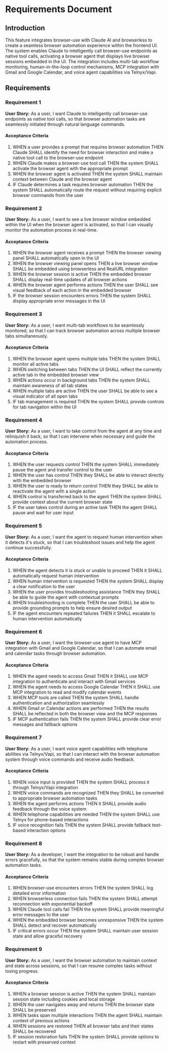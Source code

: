 # Requirements Document

## Introduction

This feature integrates browser-use with Claude AI and browserless to create a seamless browser automation experience within the frontend UI. The system enables Claude to intelligently call browser-use endpoints as native tool calls, activating a browser agent that displays live browser sessions embedded in the UI. The integration includes multi-tab workflow monitoring, human-in-the-loop control mechanisms, MCP integration with Gmail and Google Calendar, and voice agent capabilities via Telnyx/Vapi.

## Requirements

### Requirement 1

**User Story:** As a user, I want Claude to intelligently call browser-use endpoints as native tool calls, so that browser automation tasks are seamlessly initiated through natural language commands.

#### Acceptance Criteria

1. WHEN a user provides a prompt that requires browser automation THEN Claude SHALL identify the need for browser interaction and make a native tool call to the browser-use endpoint
2. WHEN Claude makes a browser-use tool call THEN the system SHALL activate the browser agent with the appropriate prompt
3. WHEN the browser agent is activated THEN the system SHALL maintain context between Claude and the browser agent
4. IF Claude determines a task requires browser automation THEN the system SHALL automatically route the request without requiring explicit browser commands from the user

### Requirement 2

**User Story:** As a user, I want to see a live browser window embedded within the UI when the browser agent is activated, so that I can visually monitor the automation process in real-time.

#### Acceptance Criteria

1. WHEN the browser agent receives a prompt THEN the browser viewing panel SHALL automatically open in the UI
2. WHEN the browser viewing panel opens THEN a live browser window SHALL be embedded using browserless and RealURL integration
3. WHEN the browser session is active THEN the embedded browser SHALL display real-time updates of all browser actions
4. WHEN the browser agent performs actions THEN the user SHALL see visual feedback of each action in the embedded browser
5. IF the browser session encounters errors THEN the system SHALL display appropriate error messages in the UI

### Requirement 3

**User Story:** As a user, I want multi-tab workflows to be seamlessly monitored, so that I can track browser automation across multiple browser tabs simultaneously.

#### Acceptance Criteria

1. WHEN the browser agent opens multiple tabs THEN the system SHALL monitor all active tabs
2. WHEN switching between tabs THEN the UI SHALL reflect the currently active tab in the embedded browser view
3. WHEN actions occur in background tabs THEN the system SHALL maintain awareness of all tab states
4. WHEN multiple tabs are active THEN the user SHALL be able to see a visual indicator of all open tabs
5. IF tab management is required THEN the system SHALL provide controls for tab navigation within the UI

### Requirement 4

**User Story:** As a user, I want to take control from the agent at any time and relinquish it back, so that I can intervene when necessary and guide the automation process.

#### Acceptance Criteria

1. WHEN the user requests control THEN the system SHALL immediately pause the agent and transfer control to the user
2. WHEN the user has control THEN they SHALL be able to interact directly with the embedded browser
3. WHEN the user is ready to return control THEN they SHALL be able to reactivate the agent with a single action
4. WHEN control is transferred back to the agent THEN the system SHALL provide context about the current browser state
5. IF the user takes control during an active task THEN the agent SHALL pause and wait for user input

### Requirement 5

**User Story:** As a user, I want the agent to request human intervention when it detects it's stuck, so that I can troubleshoot issues and help the agent continue successfully.

#### Acceptance Criteria

1. WHEN the agent detects it is stuck or unable to proceed THEN it SHALL automatically request human intervention
2. WHEN human intervention is requested THEN the system SHALL display a clear notification to the user
3. WHEN the user provides troubleshooting assistance THEN they SHALL be able to guide the agent with contextual prompts
4. WHEN troubleshooting is complete THEN the user SHALL be able to provide grounding prompts to help ensure desired output
5. IF the agent encounters repeated failures THEN it SHALL escalate to human intervention automatically

### Requirement 6

**User Story:** As a user, I want the browser-use agent to have MCP integration with Gmail and Google Calendar, so that I can automate email and calendar tasks through browser automation.

#### Acceptance Criteria

1. WHEN the agent needs to access Gmail THEN it SHALL use MCP integration to authenticate and interact with Gmail services
2. WHEN the agent needs to access Google Calendar THEN it SHALL use MCP integration to read and modify calendar events
3. WHEN MCP tools are called THEN the system SHALL handle authentication and authorization seamlessly
4. WHEN Gmail or Calendar actions are performed THEN the results SHALL be reflected in both the browser view and the MCP responses
5. IF MCP authentication fails THEN the system SHALL provide clear error messages and fallback options

### Requirement 7

**User Story:** As a user, I want voice agent capabilities with telephone abilities via Telnyx/Vapi, so that I can interact with the browser automation system through voice commands and receive audio feedback.

#### Acceptance Criteria

1. WHEN voice input is provided THEN the system SHALL process it through Telnyx/Vapi integration
2. WHEN voice commands are recognized THEN they SHALL be converted to appropriate browser automation tasks
3. WHEN the agent performs actions THEN it SHALL provide audio feedback through the voice system
4. WHEN telephone capabilities are needed THEN the system SHALL use Telnyx for phone-based interactions
5. IF voice recognition fails THEN the system SHALL provide fallback text-based interaction options

### Requirement 8

**User Story:** As a developer, I want the integration to be robust and handle errors gracefully, so that the system remains stable during complex browser automation tasks.

#### Acceptance Criteria

1. WHEN browser-use encounters errors THEN the system SHALL log detailed error information
2. WHEN browserless connection fails THEN the system SHALL attempt reconnection with exponential backoff
3. WHEN Claude tool calls fail THEN the system SHALL provide meaningful error messages to the user
4. WHEN the embedded browser becomes unresponsive THEN the system SHALL detect and recover automatically
5. IF critical errors occur THEN the system SHALL maintain user session state and allow graceful recovery

### Requirement 9

**User Story:** As a user, I want the browser automation to maintain context and state across sessions, so that I can resume complex tasks without losing progress.

#### Acceptance Criteria

1. WHEN a browser session is active THEN the system SHALL maintain session state including cookies and local storage
2. WHEN the user navigates away and returns THEN the browser state SHALL be preserved
3. WHEN tasks span multiple interactions THEN the agent SHALL maintain context of previous actions
4. WHEN sessions are restored THEN all browser tabs and their states SHALL be recovered
5. IF session restoration fails THEN the system SHALL provide options to restart with preserved context